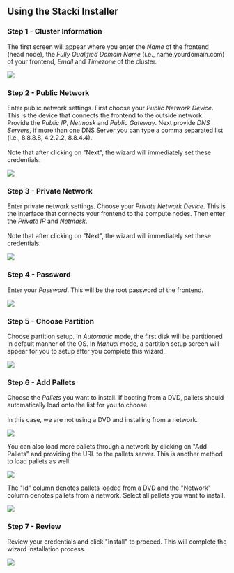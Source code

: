 <h2>Using the Stacki Installer</h2>

<h3>Step 1 - Cluster Information</h3>

The first screen will appear where you enter the <i>Name</i> of the frontend (head node), the <i>Fully Qualified Domain Name</i> (i.e., name.yourdomain.com) of your frontend, <i>Email</i> and <i>Timezone</i> of the cluster.

![](https://github.com/StackIQ/stacki/wiki/images/stacki_config_step_1b.png)

<h3>Step 2 - Public Network</h3>

Enter public network settings. First choose your <i>Public Network Device</i>.  This is the device that connects the frontend to the outside network.  Provide the <i>Public IP</i>, <i>Netmask</i> and <i>Public Gateway</i>.  Next provide <i>DNS Servers</i>, if more than one DNS Server you can type a comma separated list (i.e., 8.8.8.8, 4.2.2.2, 8.8.4.4).
<br /><br />
Note that after clicking on "Next", the wizard will immediately set these credentials.

![](https://github.com/StackIQ/stacki/wiki/images/stacki_config_step_2b.png)

<h3>Step 3 - Private Network</h3>

Enter private network settings. Choose your <i>Private Network Device</i>.  This is the interface that connects your frontend to the compute nodes.  Then enter the <i>Private IP</i> and <i>Netmask</i>.
<br /><br />
Note that after clicking on "Next", the wizard will immediately set these credentials.

![](https://github.com/StackIQ/stacki/wiki/images/stacki_config_step_3b.png)

<h3>Step 4 - Password</h3>

Enter your <i>Password</i>.  This will be the root password of the frontend.

![](https://github.com/StackIQ/stacki/wiki/images/stacki_config_step_4.png)

<h3>Step 5 - Choose Partition</h3>

Choose partition setup.  In <i>Automatic</i> mode, the first disk will be partitioned in default manner of the OS.  In <i>Manual</i> mode, a partition setup screen will appear for you to setup after you complete this wizard.

![](https://github.com/StackIQ/stacki/wiki/images/stacki_config_step_5.png)

<h3>Step 6 - Add Pallets</h3>

Choose the <i>Pallets</i> you want to install.  If booting from a DVD, pallets should automatically load onto the list for you to choose.
<br /><br />In this case, we are not using a DVD and installing from a network.

![](https://github.com/StackIQ/stacki/wiki/images/stacki_config_step_6a.png)

You can also load more pallets through a network by clicking on "Add Pallets" and providing the URL to the pallets server.  This is another method to load pallets as well.

![](https://github.com/StackIQ/stacki/wiki/images/stacki_config_step_6c.png)

The "Id" column denotes pallets loaded from a DVD and the "Network" column denotes pallets from a network. Select all pallets you want to install.

![](https://github.com/StackIQ/stacki/wiki/images/stacki_config_step_6e.png)

<h3>Step 7 - Review</h3>

Review your credentials and click "Install" to proceed.  This will complete the wizard installation process.

![](https://github.com/StackIQ/stacki/wiki/images/stacki_config_step_7.png)